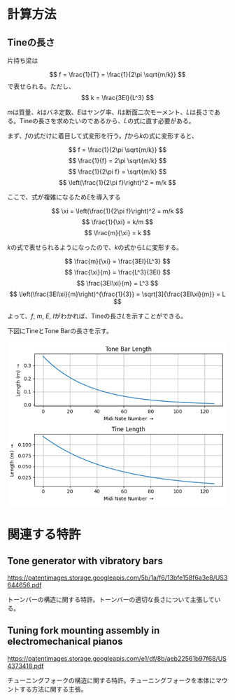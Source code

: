 # 計算方法

## Tineの長さ

片持ち梁は

$$
f = \frac{1}{T} = \frac{1}{2\pi \sqrt{m/k}}
$$
で表せられる。ただし、
$$
k = \frac{3EI}{L^3}
$$

$m$は質量、$k$はバネ定数、$E$はヤング率、$I$は断面二次モーメント、$L$は長さである。Tineの長さを求めたいのであるから、$L$の式に直す必要がある。

まず、$f$の式だけに着目して式変形を行う。$f$から$k$の式に変形すると、

$$
f = \frac{1}{2\pi \sqrt{m/k}}
$$
$$
\frac{1}{f} = 2\pi \sqrt{m/k}
$$
$$
\frac{1}{2\pi f} = \sqrt{m/k}
$$
$$
\left(\frac{1}{2\pi f}\right)^2 = m/k
$$

ここで、式が複雑になるため$\xi$を導入する

$$
\xi = \left(\frac{1}{2\pi f}\right)^2 = m/k
$$
$$
\frac{1}{\xi} = k/m
$$
$$
\frac{m}{\xi} = k
$$

$k$の式で表せられるようになったので、$k$の式から$L$に変形する。

$$
\frac{m}{\xi} = \frac{3EI}{L^3}
$$
$$
\frac{\xi}{m} = \frac{L^3}{3EI}
$$
$$
\frac{3EI\xi}{m} = L^3
$$
$$
\left(\frac{3EI\xi}{m}\right)^{\frac{1}{3}} = \sqrt[3]{\frac{3EI\xi}{m}} = L
$$

よって、$f$, $m$, $E$, $I$がわかれば、Tineの長さ$L$を示すことができる。

下図にTineとTone Barの長さを示す。

![ToneBarとTineの長さ](./docs/Figure_1.png)

# 関連する特許

## Tone generator with vibratory bars

https://patentimages.storage.googleapis.com/5b/1a/f6/13bfe158f6a3e8/US3644656.pdf

トーンバーの構造に関する特許。トーンバーの適切な長さについて主張している。

## Tuning fork mounting assembly in electromechanical pianos

https://patentimages.storage.googleapis.com/e1/df/8b/aeb22561b97f68/US4373418.pdf

チューニングフォークの構造に関する特許。チューニングフォークを本体にマウントする方法に関する主張。
